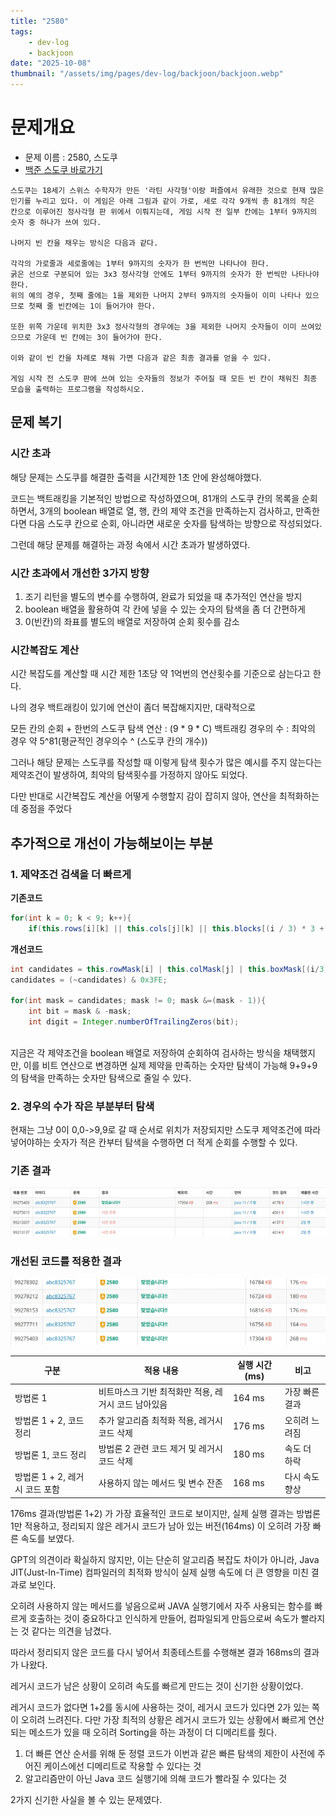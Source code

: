 ```yaml
---
title: "2580"
tags:
    - dev-log
    - backjoon
date: "2025-10-08"
thumbnail: "/assets/img/pages/dev-log/backjoon/backjoon.webp"
---
```


# 문제개요

- 문제 이름 : 2580, 스도쿠
- [백준 스도쿠 바로가기](https://www.acmicpc.net/problem/2580)
```
스도쿠는 18세기 스위스 수학자가 만든 '라틴 사각형'이랑 퍼즐에서 유래한 것으로 현재 많은 인기를 누리고 있다. 이 게임은 아래 그림과 같이 가로, 세로 각각 9개씩 총 81개의 작은 칸으로 이루어진 정사각형 판 위에서 이뤄지는데, 게임 시작 전 일부 칸에는 1부터 9까지의 숫자 중 하나가 쓰여 있다.

나머지 빈 칸을 채우는 방식은 다음과 같다.

각각의 가로줄과 세로줄에는 1부터 9까지의 숫자가 한 번씩만 나타나야 한다.
굵은 선으로 구분되어 있는 3x3 정사각형 안에도 1부터 9까지의 숫자가 한 번씩만 나타나야 한다.
위의 예의 경우, 첫째 줄에는 1을 제외한 나머지 2부터 9까지의 숫자들이 이미 나타나 있으므로 첫째 줄 빈칸에는 1이 들어가야 한다.

또한 위쪽 가운데 위치한 3x3 정사각형의 경우에는 3을 제외한 나머지 숫자들이 이미 쓰여있으므로 가운데 빈 칸에는 3이 들어가야 한다.

이와 같이 빈 칸을 차례로 채워 가면 다음과 같은 최종 결과를 얻을 수 있다.

게임 시작 전 스도쿠 판에 쓰여 있는 숫자들의 정보가 주어질 때 모든 빈 칸이 채워진 최종 모습을 출력하는 프로그램을 작성하시오.
```

## 문제 복기

### 시간 초과

해당 문제는 스도쿠를 해결한 출력을 시간제한 1초 안에 완성해야했다.

코드는 백트래킹을 기본적인 방법으로 작성하였으며,
81개의 스도쿠 칸의 목록을 순회하면서, 3개의 boolean 배열로 열, 행, 칸의 제약 조건을 만족하는지 검사하고, 만족한다면 다음 스도쿠 칸으로 순회, 아니라면 새로운 숫자를 탐색하는 방향으로 작성되었다.

그런데 해당 문제를 해결하는 과정 속에서 시간 초과가 발생하였다.

### 시간 초과에서 개선한 3가지 방향

1. 조기 리턴을 별도의 변수를 수행하여, 완료가 되었을 때 추가적인 연산을 방지
2. boolean 배열을 활용하여 각 칸에 넣을 수 있는 숫자의 탐색을 좀 더 간편하게
3. 0(빈칸)의 좌표를 별도의 배열로 저장하여 순회 횟수를 감소

### 시간복잡도 계산

시간 복잡도를 계산할 때 시간 제한 1초당 약 1억번의 연산횟수를 기준으로 삼는다고 한다.

나의 경우 백트래킹이 있기에 연산이 좀더 복잡해지지만, 대략적으로

모든 칸의 순회 + 한번의 스도쿠 탐색 연산 : (9 * 9 * C)
백트래킹 경우의 수 : 최악의 경우 약 5^81(평균적인 경우의수 ^ (스도쿠 칸의 개수))

그러나 해당 문제는 스도쿠를 작성할 때 이렇게 탐색 횟수가 많은 예시를 주지 않는다는 제약조건이 발생하여, 최악의 탐색횟수를 가정하지 않아도 되었다.

다만 반대로 시간복잡도 계산을 어떻게 수행할지 감이 잡히지 않아, 연산을 최적화하는데 중점을 주었다


## 추가적으로 개선이 가능해보이는 부분

### 1. 제약조건 검색을 더 빠르게

**기존코드**
```java
for(int k = 0; k < 9; k++){
    if(this.rows[i][k] || this.cols[j][k] || this.blocks[(i / 3) * 3 + (j / 3)][k]) continue;   
```

**개선코드**
```java
int candidates = this.rowMask[i] | this.colMask[j] | this.boxMask[(i/3) * 3 + (j / 3)];
candidates = (~candidates) & 0x3FE;

for(int mask = candidates; mask != 0; mask &=(mask - 1)){
    int bit = mask & -mask;
    int digit = Integer.numberOfTrailingZeros(bit);
        
```

지금은 각 제약조건을 boolean 배열로 저장하여 순회하여 검사하는 방식을 채택했지만, 이를 비트 연산으로 변경하면 실제 제약을 만족하는 숫자만 탐색이 가능해
9+9+9 의 탐색을 만족하는 숫자만 탐색으로 줄일 수 있다.

### 2. 경우의 수가 작은 부분부터 탐색

현재는 그냥 0이 0,0->9,9로 갈 때 순서로 위치가 저장되지만 스도쿠 제약조건에 따라 넣어야하는 숫자가 적은 칸부터 탐색을 수행하면 더 적게 순회를 수행할 수 있다.

### 기존 결과
![결과](/assets/img/pages/dev-log/backjoon/2580_result.webp)

### 개선된 코드를 적용한 결과
![결과](/assets/img/pages/dev-log/backjoon/2580_result2.webp)

| 구분	| 적용 내용 | 실행 시간 (ms) | 비고 |
| ------ | ------ | ------ | ------- |
| 방법론 1 | 비트마스크 기반 최적화만 적용, 레거시 코드 남아있음 | 164 ms |	가장 빠른 결과 |
| 방법론 1 + 2, 코드 정리 | 추가 알고리즘 최적화 적용, 레거시 코드 삭제 | 176 ms | 오히려 느려짐 |
| 방법론 1, 코드 정리 | 방법론 2 관련 코드 제거 및 레거시 코드 삭제 | 180 ms | 속도 더 하락 |
| 방법론 1 + 2, 레거시 코드 포함 | 사용하지 않는 메서드 및 변수 잔존 | 168 ms | 다시 속도 향상 |

176ms 결과(방법론 1+2) 가 가장 효율적인 코드로 보이지만,
실제 실행 결과는 방법론 1만 적용하고, 정리되지 않은 레거시 코드가 남아 있는 버전(164ms) 이 오히려 가장 빠른 속도를 보였다.

GPT의 의견이라 확실하지 않지만, 이는 단순히 알고리즘 복잡도 차이가 아니라, Java JIT(Just-In-Time) 컴파일러의 최적화 방식이
실제 실행 속도에 더 큰 영향을 미친 결과로 보인다.

오히려 사용하지 않는 메서드를 넣음으로써 JAVA 실행기에서 자주 사용되는 함수를 빠르게 호출하는 것이 중요하다고 인식하게 만들어, 컴파일되게 만듬으로써 속도가 빨라지는 것 같다는 의견을 남겼다.

따라서 정리되지 않은 코드를 다시 넣어서 최종테스트를 수행해본 결과 168ms의 결과가 나왔다.

레거시 코드가 남은 상황이 오히려 속도를 빠르게 만드는 것이 신기한 상황이었다.

레거시 코드가 없다면 1+2를 동시에 사용하는 것이, 레거시 코드가 있다면 2가 있는 쪽이 오히려 느려진다. 다만 가장 최적의 상황은 레거시 코드가 있는 상황에서 빠르게 연산되는 메소드가 있을 때 오히려 Sorting을 하는 과정이 더 디메리트를 줬다.

1. 더 빠른 연산 순서를 위해 둔 정렬 코드가 이번과 같은 빠른 탐색의 제한이 사전에 주어진 케이스에선 디메리트로 작용할 수 있다는 것
2. 알고리즘만이 아닌 Java 코드 실행기에 의해 코드가 빨라질 수 있다는 것

2가지 신기한 사실을 볼 수 있는 문제였다.

